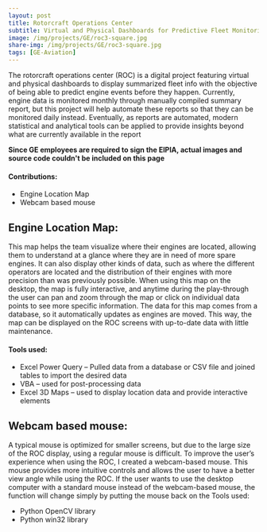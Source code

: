 ```yaml
---
layout: post
title: Rotorcraft Operations Center
subtitle: Virtual and Physical Dashboards for Predictive Fleet Monitoring
image: /img/projects/GE/roc3-square.jpg
share-img: /img/projects/GE/roc3-square.jpg
tags: [GE-Aviation]
---
```

The rotorcraft operations center (ROC) is a digital project featuring virtual and physical dashboards to display summarized fleet info with the objective of being able to predict engine events before they happen. Currently, engine data is monitored monthly through manually compiled summary report, but this project will help automate these reports so that they can be monitored daily instead. Eventually, as reports are automated, modern statistical and analytical tools can be applied to provide insights beyond what are currently available in the report

**Since GE employees are required to sign the EIPIA, actual images and source code couldn't be included on this page**

#### Contributions:
-	Engine Location Map
-	Webcam based mouse

## Engine Location Map:
This map helps the team visualize where their engines are located, allowing them to understand at a glance where they are in need of more spare engines. It can also display other kinds of data, such as where the different operators are located and the distribution of their engines with more precision than was previously possible. When using this map on the desktop, the map is fully interactive, and anytime during the play-through the user can pan and zoom through the map or click on individual data points to see more specific information. The data for this map comes from a database, so it automatically updates as engines are moved. This way, the map can be displayed on the ROC screens with up-to-date data with little maintenance.
#### Tools used:
-	Excel Power Query – Pulled data from a database or CSV file and joined tables to import the desired data
-	VBA – used for post-processing data
-	Excel 3D Maps – used to display location data and provide interactive elements

## Webcam based mouse:
<!-- (include diagram, add visuals)-->
A typical mouse is optimized for smaller screens, but due to the large size of the ROC display, using a regular mouse is difficult. To improve the user’s experience when using the ROC, I created a webcam-based mouse. This mouse provides more intuitive controls and allows the user to have a better view angle while using the ROC. If the user wants to use the desktop computer with a standard mouse instead of the webcam-based mouse, the function will change simply by putting the mouse back on the
Tools used:
-	Python OpenCV library
-	Python win32 library

